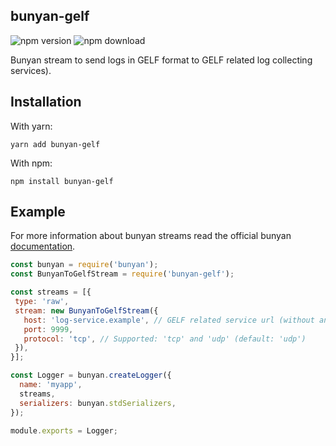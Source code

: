 bunyan-gelf
-----------
![npm version](https://img.shields.io/npm/v/bunyan-gelf?colorB=brightgreen&style=flat-square)
![npm download](https://img.shields.io/npm/dt/bunyan-gelf.svg?style=flat-square)

Bunyan stream to send logs in GELF format to GELF related log collecting services).


Installation
------------

With yarn:
```
yarn add bunyan-gelf
```

With npm:
```
npm install bunyan-gelf
```

Example
-------
For more information about bunyan streams read the official bunyan [documentation](https://github.com/trentm/node-bunyan#streams).


```javascript
const bunyan = require('bunyan');
const BunyanToGelfStream = require('bunyan-gelf');

const streams = [{
 type: 'raw',
 stream: new BunyanToGelfStream({
   host: 'log-service.example', // GELF related service url (without any protocol)
   port: 9999,
   protocol: 'tcp', // Supported: 'tcp' and 'udp' (default: 'udp')
 }),
}];

const Logger = bunyan.createLogger({
  name: 'myapp',
  streams,
  serializers: bunyan.stdSerializers,
});

module.exports = Logger;
```
